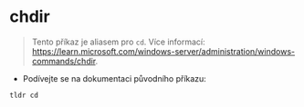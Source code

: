# chdir

> Tento příkaz je aliasem pro `cd`.
> Více informací: <https://learn.microsoft.com/windows-server/administration/windows-commands/chdir>.

- Podívejte se na dokumentaci původního příkazu:

`tldr cd`
